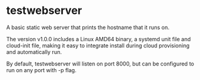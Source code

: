 # testwebserver

A  basic static web server that prints the hostname that it runs on.

The version v1.0.0 includes a Linux AMD64 binary, a systemd unit file and cloud-init file, making it easy to integrate install during cloud provisioning and automatically run.

By default, testwebserver will listen on port 8000, but can be configured to run on any port with -p flag.
